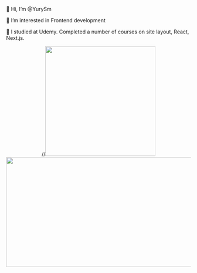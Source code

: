 👋 Hi, I’m @YurySm

👀 I’m interested in Frontend development

🌱 I studied at Udemy. Completed a number of courses on site layout, React, Next.js.

<div id="header" align="center">
  //<img src="https://media.giphy.com/media/4rZA5D22301iMgrUNd/giphy.gif" width="300"/>
  <img src="https://media.giphy.com/media/SWoSkN6DxTszqIKEqv/giphy.gif" width="600" height="300" style="object-fit: cover;"/>
</div>

